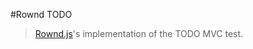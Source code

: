#Rownd TODO

> [Rownd.js](http://silverlight513.github.io/Rownd/)'s implementation of the TODO MVC test.